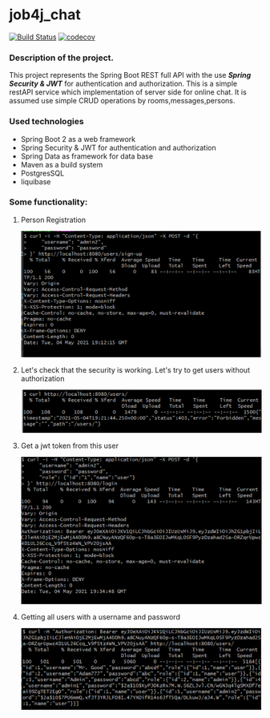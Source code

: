 # job4j_chat
[![Build Status](https://travis-ci.com/dmitriyermoshin19/job4j_chat.svg?branch=main)](https://travis-ci.com/dmitriyermoshin19/job4j_chat)
[![codecov](https://codecov.io/gh/dmitriyermoshin19/job4j_chat/branch/main/graph/badge.svg)](https://codecov.io/gh/dmitriyermoshin19/job4j_chat)

### Description of the project.
This project represents the Spring Boot REST full API with the use ***Spring Security & JWT*** for authentication and authorization.
This is a simple restAPI service which implementation of server side for online chat. It is assumed use simple CRUD operations by rooms,messages,persons.

### Used technologies
- Spring Boot 2 as a web framework
- Spring Security & JWT for authentication and authorization
- Spring Data as framework for data base
- Maven as a build system
- PostgresSQL
- liquibase

### Some functionality:
1. Person Registration
   
   ![GitHub Logo](images/reg.png)


2. Let's check that the security is working. Let's try to get users without authorization
   
   ![GitHub Logo](images/without.png)


3. Get a jwt token from this user
   
   ![GitHub Logo](images/tok.png)


4. Getting all users with a username and password
   
   ![GitHub Logo](images/all.png)